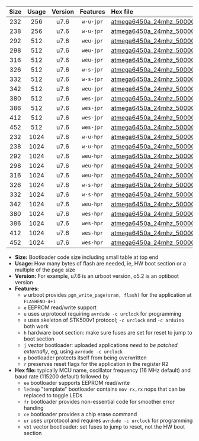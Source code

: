 |Size|Usage|Version|Features|Hex file|
|:-:|:-:|:-:|:-:|:--|
|232|256|u7.6|`w-u-jpr`|[atmega6450a_24mhz_500000bps_ur_vbl.hex](https://raw.githubusercontent.com/stefanrueger/urboot/main/bootloaders/atmega6450a/fcpu_24mhz/500000_bps/atmega6450a_24mhz_500000bps_ur_vbl.hex)|
|238|256|u7.6|`w-u-jpr`|[atmega6450a_24mhz_500000bps_lednop_ur_vbl.hex](https://raw.githubusercontent.com/stefanrueger/urboot/main/bootloaders/atmega6450a/fcpu_24mhz/500000_bps/atmega6450a_24mhz_500000bps_lednop_ur_vbl.hex)|
|292|512|u7.6|`weu-jpr`|[atmega6450a_24mhz_500000bps_ee_ur_vbl.hex](https://raw.githubusercontent.com/stefanrueger/urboot/main/bootloaders/atmega6450a/fcpu_24mhz/500000_bps/atmega6450a_24mhz_500000bps_ee_ur_vbl.hex)|
|298|512|u7.6|`weu-jpr`|[atmega6450a_24mhz_500000bps_ee_lednop_ur_vbl.hex](https://raw.githubusercontent.com/stefanrueger/urboot/main/bootloaders/atmega6450a/fcpu_24mhz/500000_bps/atmega6450a_24mhz_500000bps_ee_lednop_ur_vbl.hex)|
|316|512|u7.6|`weu-jpr`|[atmega6450a_24mhz_500000bps_ee_lednop_fr_ur_vbl.hex](https://raw.githubusercontent.com/stefanrueger/urboot/main/bootloaders/atmega6450a/fcpu_24mhz/500000_bps/atmega6450a_24mhz_500000bps_ee_lednop_fr_ur_vbl.hex)|
|326|512|u7.6|`w-s-jpr`|[atmega6450a_24mhz_500000bps_vbl.hex](https://raw.githubusercontent.com/stefanrueger/urboot/main/bootloaders/atmega6450a/fcpu_24mhz/500000_bps/atmega6450a_24mhz_500000bps_vbl.hex)|
|332|512|u7.6|`w-s-jpr`|[atmega6450a_24mhz_500000bps_lednop_vbl.hex](https://raw.githubusercontent.com/stefanrueger/urboot/main/bootloaders/atmega6450a/fcpu_24mhz/500000_bps/atmega6450a_24mhz_500000bps_lednop_vbl.hex)|
|342|512|u7.6|`weu-jpr`|[atmega6450a_24mhz_500000bps_ee_lednop_fr_ce_ur_vbl.hex](https://raw.githubusercontent.com/stefanrueger/urboot/main/bootloaders/atmega6450a/fcpu_24mhz/500000_bps/atmega6450a_24mhz_500000bps_ee_lednop_fr_ce_ur_vbl.hex)|
|380|512|u7.6|`wes-jpr`|[atmega6450a_24mhz_500000bps_ee_vbl.hex](https://raw.githubusercontent.com/stefanrueger/urboot/main/bootloaders/atmega6450a/fcpu_24mhz/500000_bps/atmega6450a_24mhz_500000bps_ee_vbl.hex)|
|386|512|u7.6|`wes-jpr`|[atmega6450a_24mhz_500000bps_ee_lednop_vbl.hex](https://raw.githubusercontent.com/stefanrueger/urboot/main/bootloaders/atmega6450a/fcpu_24mhz/500000_bps/atmega6450a_24mhz_500000bps_ee_lednop_vbl.hex)|
|412|512|u7.6|`wes-jpr`|[atmega6450a_24mhz_500000bps_ee_lednop_fr_vbl.hex](https://raw.githubusercontent.com/stefanrueger/urboot/main/bootloaders/atmega6450a/fcpu_24mhz/500000_bps/atmega6450a_24mhz_500000bps_ee_lednop_fr_vbl.hex)|
|452|512|u7.6|`wes-jpr`|[atmega6450a_24mhz_500000bps_ee_lednop_fr_ce_vbl.hex](https://raw.githubusercontent.com/stefanrueger/urboot/main/bootloaders/atmega6450a/fcpu_24mhz/500000_bps/atmega6450a_24mhz_500000bps_ee_lednop_fr_ce_vbl.hex)|
|232|1024|u7.6|`w-u-hpr`|[atmega6450a_24mhz_500000bps_ur.hex](https://raw.githubusercontent.com/stefanrueger/urboot/main/bootloaders/atmega6450a/fcpu_24mhz/500000_bps/atmega6450a_24mhz_500000bps_ur.hex)|
|238|1024|u7.6|`w-u-hpr`|[atmega6450a_24mhz_500000bps_lednop_ur.hex](https://raw.githubusercontent.com/stefanrueger/urboot/main/bootloaders/atmega6450a/fcpu_24mhz/500000_bps/atmega6450a_24mhz_500000bps_lednop_ur.hex)|
|292|1024|u7.6|`weu-hpr`|[atmega6450a_24mhz_500000bps_ee_ur.hex](https://raw.githubusercontent.com/stefanrueger/urboot/main/bootloaders/atmega6450a/fcpu_24mhz/500000_bps/atmega6450a_24mhz_500000bps_ee_ur.hex)|
|298|1024|u7.6|`weu-hpr`|[atmega6450a_24mhz_500000bps_ee_lednop_ur.hex](https://raw.githubusercontent.com/stefanrueger/urboot/main/bootloaders/atmega6450a/fcpu_24mhz/500000_bps/atmega6450a_24mhz_500000bps_ee_lednop_ur.hex)|
|316|1024|u7.6|`weu-hpr`|[atmega6450a_24mhz_500000bps_ee_lednop_fr_ur.hex](https://raw.githubusercontent.com/stefanrueger/urboot/main/bootloaders/atmega6450a/fcpu_24mhz/500000_bps/atmega6450a_24mhz_500000bps_ee_lednop_fr_ur.hex)|
|326|1024|u7.6|`w-s-hpr`|[atmega6450a_24mhz_500000bps.hex](https://raw.githubusercontent.com/stefanrueger/urboot/main/bootloaders/atmega6450a/fcpu_24mhz/500000_bps/atmega6450a_24mhz_500000bps.hex)|
|332|1024|u7.6|`w-s-hpr`|[atmega6450a_24mhz_500000bps_lednop.hex](https://raw.githubusercontent.com/stefanrueger/urboot/main/bootloaders/atmega6450a/fcpu_24mhz/500000_bps/atmega6450a_24mhz_500000bps_lednop.hex)|
|342|1024|u7.6|`weu-hpr`|[atmega6450a_24mhz_500000bps_ee_lednop_fr_ce_ur.hex](https://raw.githubusercontent.com/stefanrueger/urboot/main/bootloaders/atmega6450a/fcpu_24mhz/500000_bps/atmega6450a_24mhz_500000bps_ee_lednop_fr_ce_ur.hex)|
|380|1024|u7.6|`wes-hpr`|[atmega6450a_24mhz_500000bps_ee.hex](https://raw.githubusercontent.com/stefanrueger/urboot/main/bootloaders/atmega6450a/fcpu_24mhz/500000_bps/atmega6450a_24mhz_500000bps_ee.hex)|
|386|1024|u7.6|`wes-hpr`|[atmega6450a_24mhz_500000bps_ee_lednop.hex](https://raw.githubusercontent.com/stefanrueger/urboot/main/bootloaders/atmega6450a/fcpu_24mhz/500000_bps/atmega6450a_24mhz_500000bps_ee_lednop.hex)|
|412|1024|u7.6|`wes-hpr`|[atmega6450a_24mhz_500000bps_ee_lednop_fr.hex](https://raw.githubusercontent.com/stefanrueger/urboot/main/bootloaders/atmega6450a/fcpu_24mhz/500000_bps/atmega6450a_24mhz_500000bps_ee_lednop_fr.hex)|
|452|1024|u7.6|`wes-hpr`|[atmega6450a_24mhz_500000bps_ee_lednop_fr_ce.hex](https://raw.githubusercontent.com/stefanrueger/urboot/main/bootloaders/atmega6450a/fcpu_24mhz/500000_bps/atmega6450a_24mhz_500000bps_ee_lednop_fr_ce.hex)|

- **Size:** Bootloader code size including small table at top end
- **Usage:** How many bytes of flash are needed, ie, HW boot section or a multiple of the page size
- **Version:** For example, u7.6 is an urboot version, o5.2 is an optiboot version
- **Features:**
  + `w` urboot provides `pgm_write_page(sram, flash)` for the application at `FLASHEND-4+1`
  + `e` EEPROM read/write support
  + `u` uses urprotocol requiring `avrdude -c urclock` for programming
  + `s` uses skeleton of STK500v1 protocol; `-c urclock` and `-c arduino` both work
  + `h` hardware boot section: make sure fuses are set for reset to jump to boot section
  + `j` vector bootloader: uploaded applications *need to be patched externally*, eg, using `avrdude -c urclock`
  + `p` bootloader protects itself from being overwritten
  + `r` preserves reset flags for the application in the register R2
- **Hex file:** typically MCU name, oscillator frequency (16 MHz default) and baud rate (115200 default) followed by
  + `ee` bootloader supports EEPROM read/write
  + `lednop` "template" bootloader contains `mov rx,rx` nops that can be replaced to toggle LEDs
  + `fr` bootloader provides non-essential code for smoother error handing
  + `ce` bootloader provides a chip erase command
  + `ur` uses urprotocol and requires `avrdude -c urclock` for programming
  + `vbl` vector bootloader: set fuses to jump to reset, not the HW boot section
